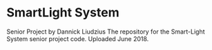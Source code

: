 # SmartLight System

Senior Project by Dannick Liudzius
The repository for the Smart-Light System senior project code. Uploaded June 2018.
